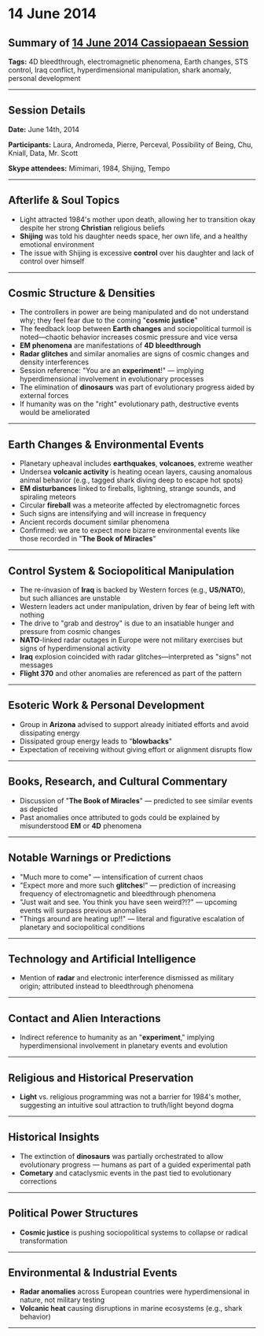 # 14 June 2014

## Summary of [14 June 2014 Cassiopaean Session](https://cassiopaea.org/forum/threads/session-14-june-2014.35099/#post-500220)

**Tags:** 4D bleedthrough, electromagnetic phenomena, Earth changes, STS control, Iraq conflict, hyperdimensional manipulation, shark anomaly, personal development

---

## Session Details

**Date:** June 14th, 2014

**Participants:** Laura, Andromeda, Pierre, Perceval, Possibility of Being, Chu, Kniall, Data, Mr. Scott

**Skype attendees:** Mimimari, 1984, Shijing, Tempo

---

## Afterlife & Soul Topics

- Light attracted 1984's mother upon death, allowing her to transition okay despite her strong **Christian** religious beliefs
- **Shijing** was told his daughter needs space, her own life, and a healthy emotional environment
- The issue with Shijing is excessive **control** over his daughter and lack of control over himself

---

## Cosmic Structure & Densities

- The controllers in power are being manipulated and do not understand why; they feel fear due to the coming "**cosmic justice**"
- The feedback loop between **Earth changes** and sociopolitical turmoil is noted—chaotic behavior increases cosmic pressure and vice versa
- **EM phenomena** are manifestations of **4D bleedthrough**
- **Radar glitches** and similar anomalies are signs of cosmic changes and density interferences
- Session reference: "You are an **experiment**!" — implying hyperdimensional involvement in evolutionary processes
- The elimination of **dinosaurs** was part of evolutionary progress aided by external forces
- If humanity was on the "right" evolutionary path, destructive events would be ameliorated

---

## Earth Changes & Environmental Events

- Planetary upheaval includes **earthquakes**, **volcanoes**, extreme weather
- Undersea **volcanic activity** is heating ocean layers, causing anomalous animal behavior (e.g., tagged shark diving deep to escape hot spots)
- **EM disturbances** linked to fireballs, lightning, strange sounds, and spiraling meteors
- Circular **fireball** was a meteorite affected by electromagnetic forces
- Such signs are intensifying and will increase in frequency
- Ancient records document similar phenomena
- Confirmed: we are to expect more bizarre environmental events like those recorded in "**The Book of Miracles**"

---

## Control System & Sociopolitical Manipulation

- The re-invasion of **Iraq** is backed by Western forces (e.g., **US/NATO**), but such alliances are unstable
- Western leaders act under manipulation, driven by fear of being left with nothing
- The drive to "grab and destroy" is due to an insatiable hunger and pressure from cosmic changes
- **NATO**-linked radar outages in Europe were not military exercises but signs of hyperdimensional activity
- **Iraq** explosion coincided with radar glitches—interpreted as "signs" not messages
- **Flight 370** and other anomalies are referenced as part of the pattern

---

## Esoteric Work & Personal Development

- Group in **Arizona** advised to support already initiated efforts and avoid dissipating energy
- Dissipated group energy leads to "**blowbacks**"
- Expectation of receiving without giving effort or alignment disrupts flow

---

## Books, Research, and Cultural Commentary

- Discussion of "**The Book of Miracles**" — predicted to see similar events as depicted
- Past anomalies once attributed to gods could be explained by misunderstood **EM** or **4D** phenomena

---

## Notable Warnings or Predictions

- "Much more to come" — intensification of current chaos
- "Expect more and more such **glitches**!" — prediction of increasing frequency of electromagnetic and bleedthrough phenomena
- "Just wait and see. You think you have seen weird?!?" — upcoming events will surpass previous anomalies
- "Things around are heating up!!" — literal and figurative escalation of planetary and sociopolitical conditions

---

## Technology and Artificial Intelligence

- Mention of **radar** and electronic interference dismissed as military origin; attributed instead to bleedthrough phenomena

---

## Contact and Alien Interactions

- Indirect reference to humanity as an "**experiment**," implying hyperdimensional involvement in planetary events and evolution

---

## Religious and Historical Preservation

- **Light** vs. religious programming was not a barrier for 1984's mother, suggesting an intuitive soul attraction to truth/light beyond dogma

---

## Historical Insights

- The extinction of **dinosaurs** was partially orchestrated to allow evolutionary progress — humans as part of a guided experimental path
- **Cometary** and cataclysmic events in the past tied to evolutionary corrections

---

## Political Power Structures

- **Cosmic justice** is pushing sociopolitical systems to collapse or radical transformation

---

## Environmental & Industrial Events

- **Radar anomalies** across European countries were hyperdimensional in nature, not military testing
- **Volcanic heat** causing disruptions in marine ecosystems (e.g., shark behavior)

---

